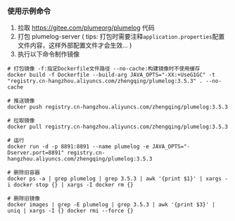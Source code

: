### 使用示例命令

1. 拉取 https://gitee.com/plumeorg/plumelog 代码
2. 打包 plumelog-server   ( tips: 打包时需要注释`application.properties`配置文件内容，这样外部配置文件才会生效... )
3. 执行以下命令制作镜像

```shell
# 打包镜像 -f:指定Dockerfile文件路径 --no-cache:构建镜像时不使用缓存
docker build -f Dockerfile --build-arg JAVA_OPTS="-XX:+UseG1GC" -t "registry.cn-hangzhou.aliyuncs.com/zhengqing/plumelog:3.5.3" . --no-cache

# 推送镜像
docker push registry.cn-hangzhou.aliyuncs.com/zhengqing/plumelog:3.5.3

# 拉取镜像
docker pull registry.cn-hangzhou.aliyuncs.com/zhengqing/plumelog:3.5.3

# 运行
docker run -d -p 8891:8891 --name plumelog -e JAVA_OPTS="-Dserver.port=8891" registry.cn-hangzhou.aliyuncs.com/zhengqing/plumelog:3.5.3

# 删除旧容器
docker ps -a | grep plumelog | grep 3.5.3 | awk '{print $1}' | xargs -i docker stop {} | xargs -I docker rm {}

# 删除旧镜像
docker images | grep -E plumelog | grep 3.5.3 | awk '{print $3}' | uniq | xargs -I {} docker rmi --force {}
```
